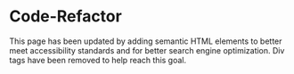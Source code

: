 # Code-Refactor 
This page has been updated by adding semantic HTML elements to better meet accessibility standards and for better search engine optimization. Div tags have been removed to help reach this goal. 



